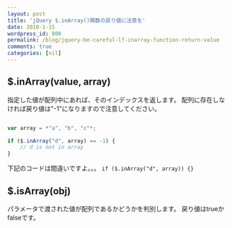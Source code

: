 ```yaml
---
layout: post
title: 'jQuery $.inArray()関数の戻り値に注意を'
date: 2010-1-15
wordpress_id: 800
permalink: /blog/jquery-be-careful-lf-inarray-function-return-value
comments: true
categories: [nil]
---
```

## $.inArray(value, array)
指定した値が配列中にあれば、そのインデックスを返します。
配列に存在しなければ戻り値は"-1"になりますので注意してください。

```javascript

var array = *"a", "b", "c"*;

if ($.inArray("d", array) == -1) {
    // d is not in array
}

```

下記のコードは間違いですよ。。。
`if ($.inArray("d", array)) {}`

## $.isArray(obj)
パラメータで渡された値が配列であるかどうかを判別します。
戻り値はtrueかfalseです。
